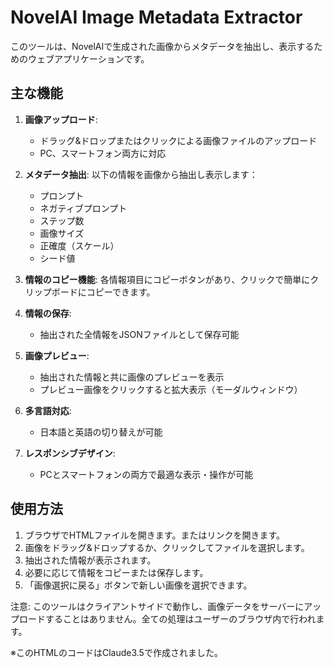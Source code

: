 # NovelAI Image Metadata Extractor

このツールは、NovelAIで生成された画像からメタデータを抽出し、表示するためのウェブアプリケーションです。

## 主な機能

1. **画像アップロード**:
   - ドラッグ&ドロップまたはクリックによる画像ファイルのアップロード
   - PC、スマートフォン両方に対応

2. **メタデータ抽出**:
   以下の情報を画像から抽出し表示します：
   - プロンプト
   - ネガティブプロンプト
   - ステップ数
   - 画像サイズ
   - 正確度（スケール）
   - シード値

3. **情報のコピー機能**:
   各情報項目にコピーボタンがあり、クリックで簡単にクリップボードにコピーできます。

4. **情報の保存**:
   - 抽出された全情報をJSONファイルとして保存可能

5. **画像プレビュー**:
   - 抽出された情報と共に画像のプレビューを表示
   - プレビュー画像をクリックすると拡大表示（モーダルウィンドウ）

6. **多言語対応**:
   - 日本語と英語の切り替えが可能

7. **レスポンシブデザイン**:
   - PCとスマートフォンの両方で最適な表示・操作が可能

## 使用方法

1. ブラウザでHTMLファイルを開きます。またはリンクを開きます。
2. 画像をドラッグ&ドロップするか、クリックしてファイルを選択します。
3. 抽出された情報が表示されます。
4. 必要に応じて情報をコピーまたは保存します。
5. 「画像選択に戻る」ボタンで新しい画像を選択できます。

注意: このツールはクライアントサイドで動作し、画像データをサーバーにアップロードすることはありません。全ての処理はユーザーのブラウザ内で行われます。

※このHTMLのコードはClaude3.5で作成されました。
